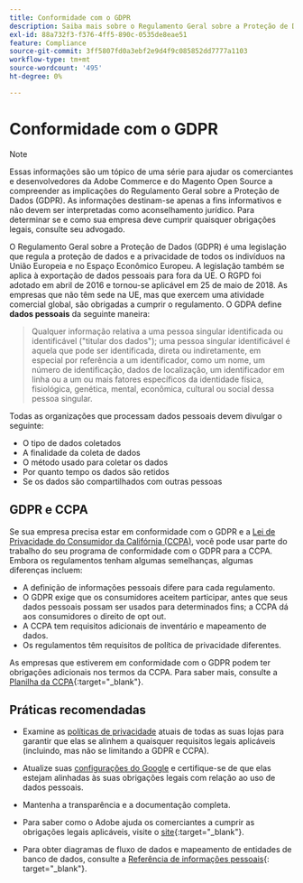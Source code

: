```yaml
---
title: Conformidade com o GDPR
description: Saiba mais sobre o Regulamento Geral sobre a Proteção de Dados (GDPR), que é uma legislação que regula a proteção de dados e a privacidade de todos os indivíduos na União Europeia e no Espaço Econômico Europeu.
exl-id: 88a732f3-f376-4ff5-890c-0535de8eae51
feature: Compliance
source-git-commit: 3ff5807fd0a3ebf2e9d4f9c085852dd7777a1103
workflow-type: tm+mt
source-wordcount: '495'
ht-degree: 0%

---
```


# Conformidade com o GDPR

>[!NOTE]
>
>Essas informações são um tópico de uma série para ajudar os comerciantes e desenvolvedores da Adobe Commerce e do Magento Open Source a compreender as implicações do Regulamento Geral sobre a Proteção de Dados (GDPR). As informações destinam-se apenas a fins informativos e não devem ser interpretadas como aconselhamento jurídico. Para determinar se e como sua empresa deve cumprir quaisquer obrigações legais, consulte seu advogado.

O Regulamento Geral sobre a Proteção de Dados (GDPR) é uma legislação que regula a proteção de dados e a privacidade de todos os indivíduos na União Europeia e no Espaço Econômico Europeu. A legislação também se aplica à exportação de dados pessoais para fora da UE. O RGPD foi adotado em abril de 2016 e tornou-se aplicável em 25 de maio de 2018. As empresas que não têm sede na UE, mas que exercem uma atividade comercial global, são obrigadas a cumprir o regulamento. O GDPA define **dados pessoais** da seguinte maneira:

>Qualquer informação relativa a uma pessoa singular identificada ou identificável (&quot;titular dos dados&quot;); uma pessoa singular identificável é aquela que pode ser identificada, direta ou indiretamente, em especial por referência a um identificador, como um nome, um número de identificação, dados de localização, um identificador em linha ou a um ou mais fatores específicos da identidade física, fisiológica, genética, mental, econômica, cultural ou social dessa pessoa singular.

Todas as organizações que processam dados pessoais devem divulgar o seguinte:

- O tipo de dados coletados
- A finalidade da coleta de dados
- O método usado para coletar os dados
- Por quanto tempo os dados são retidos
- Se os dados são compartilhados com outras pessoas

## GDPR e CCPA

Se sua empresa precisa estar em conformidade com o GDPR e a [Lei de Privacidade do Consumidor da Califórnia (CCPA)](../getting-started/compliance-ccpa.md), você pode usar parte do trabalho do seu programa de conformidade com o GDPR para a CCPA. Embora os regulamentos tenham algumas semelhanças, algumas diferenças incluem:

- A definição de informações pessoais difere para cada regulamento.
- O GDPR exige que os consumidores aceitem participar, antes que seus dados pessoais possam ser usados para determinados fins; a CCPA dá aos consumidores o direito de opt out.
- A CCPA tem requisitos adicionais de inventário e mapeamento de dados.
- Os regulamentos têm requisitos de política de privacidade diferentes.

As empresas que estiverem em conformidade com o GDPR podem ter obrigações adicionais nos termos da CCPA. Para saber mais, consulte a [Planilha da CCPA][3]{:target=&quot;_blank&quot;}.

## Práticas recomendadas

- Examine as [políticas de privacidade](../getting-started/privacy-policy.md) atuais de todas as suas lojas para garantir que elas se alinhem a quaisquer requisitos legais aplicáveis (incluindo, mas não se limitando a GDPR e CCPA).

- Atualize suas [configurações do Google](../merchandising-promotions/google-tools.md#google-privacy-settings) e certifique-se de que elas estejam alinhadas às suas obrigações legais com relação ao uso de dados pessoais.

- Mantenha a transparência e a documentação completa.

- Para saber como o Adobe ajuda os comerciantes a cumprir as obrigações legais aplicáveis, visite o [site][1]{:target=&quot;_blank&quot;}.

- Para obter diagramas de fluxo de dados e mapeamento de entidades de banco de dados, consulte a [Referência de informações pessoais][2]{: target=&quot;_blank&quot;}.

[1]: https://business.adobe.com/privacy/general-data-protection-regulation.html
[2]: https://experienceleague.adobe.com/docs/commerce-operations/security-and-compliance/reference/data-m2.html
[3]: https://oag.ca.gov/system/files/attachments/press_releases/CCPA%20Fact%20Sheet%20%2800000002%29.pdf

